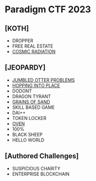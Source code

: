 # Paradigm CTF 2023

## [KOTH]

- DROPPER
- FREE REAL ESTATE
- [COSMIC RADIATION](./cosmic_radiation)

## [JEOPARDY]

- [JUMBLED OTTER PROBLEMS](./jotterp)
- [HOPPING INTO PLACE](./hopping_into_place/readme.md)
- DODONT
- DRAGON TYRANT
- [GRAINS OF SAND](./grains_of_sand/writeup.md)
- SKILL BASED GAME
- DAI++
- TOKEN LOCKER
- [OVEN](./oven)
- 100%
- BLACK SHEEP
- HELLO WORLD

## [Authored Challenges]

- SUSPICIOUS CHARITY
- ENTERPRISE BLOCKCHAIN

